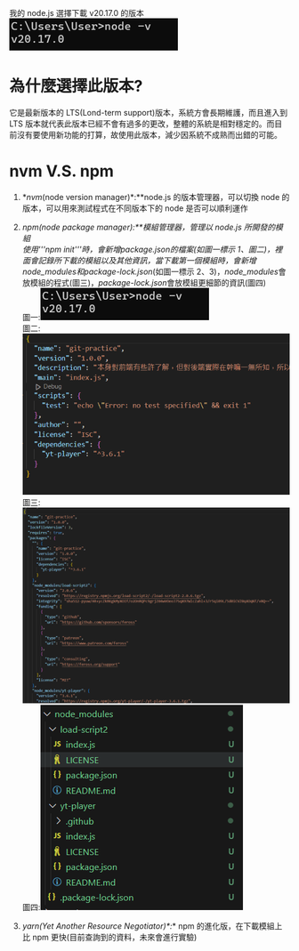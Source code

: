 我的 node.js 選擇下載 v20.17.0 的版本
![範例1](./sampleIMGs/1.png "node.js版本")

# 為什麼選擇此版本?

它是最新版本的 LTS(Lond-term support)版本，系統方會長期維護，而且進入到 LTS 版本就代表此版本已經不會有過多的更改，整體的系統是相對穩定的。而目前沒有要使用新功能的打算，故使用此版本，減少因系統不成熟而出錯的可能。

# nvm V.S. npm

1. **nvm*(node version manager)*:**node.js 的版本管理器，可以切換 node 的版本，可以用來測試程式在不同版本下的 node 是否可以順利運作

2. **npm*(node package manager)*:**模組管理器，管理以 node.js 所開發的模組  
   使用'''npm init'''時，會新增*package.json*的檔案(如圖一標示 1、圖二)，裡面會記錄所下載的模組以及其他資訊，當下載第一個模組時，會新增*node_modules*和*package-lock.json*(如圖一標示 2、3)，*node_modules*會放模組的程式(圖三)，*package-lock.json*會放模組更細節的資訊(圖四)  
   圖一:![圖一](./sampleIMGs/1.png "資料夾變化")  
   圖二:![圖二](./sampleIMGs/3.png "package.json")  
   圖三:![圖三](./sampleIMGs/4.png "node_modules")  
   圖四:![圖四](./sampleIMGs/5.png "package-lock.json")

3. **yarn*(Yet Another Resource Negotiator)*:** npm 的進化版，在下載模組上比 npm 更快(目前查詢到的資料，未來會進行實驗)
